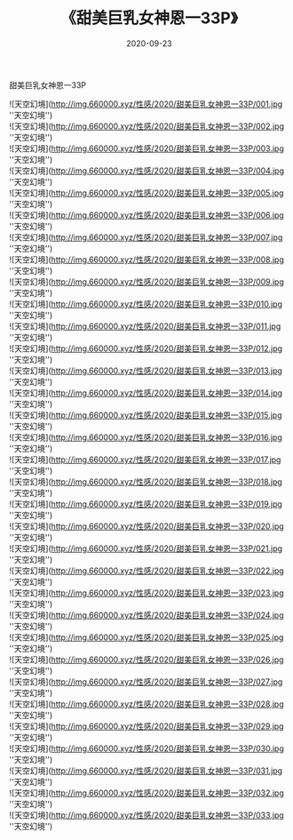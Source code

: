 ﻿---
layout: post
title:  《甜美巨乳女神恩一33P》
date:   2020-09-23
img: http://img.660000.xyz/性感/2020/甜美巨乳女神恩一33P/000.jpg
categories: [美女, 性感, 泳衣]
---

甜美巨乳女神恩一33P



![天空幻境](http://img.660000.xyz/性感/2020/甜美巨乳女神恩一33P/001.jpg ''天空幻境'') <br>
![天空幻境](http://img.660000.xyz/性感/2020/甜美巨乳女神恩一33P/002.jpg ''天空幻境'') <br>
![天空幻境](http://img.660000.xyz/性感/2020/甜美巨乳女神恩一33P/003.jpg ''天空幻境'') <br>
![天空幻境](http://img.660000.xyz/性感/2020/甜美巨乳女神恩一33P/004.jpg ''天空幻境'') <br>
![天空幻境](http://img.660000.xyz/性感/2020/甜美巨乳女神恩一33P/005.jpg ''天空幻境'') <br>
![天空幻境](http://img.660000.xyz/性感/2020/甜美巨乳女神恩一33P/006.jpg ''天空幻境'') <br>
![天空幻境](http://img.660000.xyz/性感/2020/甜美巨乳女神恩一33P/007.jpg ''天空幻境'') <br>
![天空幻境](http://img.660000.xyz/性感/2020/甜美巨乳女神恩一33P/008.jpg ''天空幻境'') <br>
![天空幻境](http://img.660000.xyz/性感/2020/甜美巨乳女神恩一33P/009.jpg ''天空幻境'') <br>
![天空幻境](http://img.660000.xyz/性感/2020/甜美巨乳女神恩一33P/010.jpg ''天空幻境'') <br>
![天空幻境](http://img.660000.xyz/性感/2020/甜美巨乳女神恩一33P/011.jpg ''天空幻境'') <br>
![天空幻境](http://img.660000.xyz/性感/2020/甜美巨乳女神恩一33P/012.jpg ''天空幻境'') <br>
![天空幻境](http://img.660000.xyz/性感/2020/甜美巨乳女神恩一33P/013.jpg ''天空幻境'') <br>
![天空幻境](http://img.660000.xyz/性感/2020/甜美巨乳女神恩一33P/014.jpg ''天空幻境'') <br>
![天空幻境](http://img.660000.xyz/性感/2020/甜美巨乳女神恩一33P/015.jpg ''天空幻境'') <br>
![天空幻境](http://img.660000.xyz/性感/2020/甜美巨乳女神恩一33P/016.jpg ''天空幻境'') <br>
![天空幻境](http://img.660000.xyz/性感/2020/甜美巨乳女神恩一33P/017.jpg ''天空幻境'') <br>
![天空幻境](http://img.660000.xyz/性感/2020/甜美巨乳女神恩一33P/018.jpg ''天空幻境'') <br>
![天空幻境](http://img.660000.xyz/性感/2020/甜美巨乳女神恩一33P/019.jpg ''天空幻境'') <br>
![天空幻境](http://img.660000.xyz/性感/2020/甜美巨乳女神恩一33P/020.jpg ''天空幻境'') <br>
![天空幻境](http://img.660000.xyz/性感/2020/甜美巨乳女神恩一33P/021.jpg ''天空幻境'') <br>
![天空幻境](http://img.660000.xyz/性感/2020/甜美巨乳女神恩一33P/022.jpg ''天空幻境'') <br>
![天空幻境](http://img.660000.xyz/性感/2020/甜美巨乳女神恩一33P/023.jpg ''天空幻境'') <br>
![天空幻境](http://img.660000.xyz/性感/2020/甜美巨乳女神恩一33P/024.jpg ''天空幻境'') <br>
![天空幻境](http://img.660000.xyz/性感/2020/甜美巨乳女神恩一33P/025.jpg ''天空幻境'') <br>
![天空幻境](http://img.660000.xyz/性感/2020/甜美巨乳女神恩一33P/026.jpg ''天空幻境'') <br>
![天空幻境](http://img.660000.xyz/性感/2020/甜美巨乳女神恩一33P/027.jpg ''天空幻境'') <br>
![天空幻境](http://img.660000.xyz/性感/2020/甜美巨乳女神恩一33P/028.jpg ''天空幻境'') <br>
![天空幻境](http://img.660000.xyz/性感/2020/甜美巨乳女神恩一33P/029.jpg ''天空幻境'') <br>
![天空幻境](http://img.660000.xyz/性感/2020/甜美巨乳女神恩一33P/030.jpg ''天空幻境'') <br>
![天空幻境](http://img.660000.xyz/性感/2020/甜美巨乳女神恩一33P/031.jpg ''天空幻境'') <br>
![天空幻境](http://img.660000.xyz/性感/2020/甜美巨乳女神恩一33P/032.jpg ''天空幻境'') <br>
![天空幻境](http://img.660000.xyz/性感/2020/甜美巨乳女神恩一33P/033.jpg ''天空幻境'') <br>